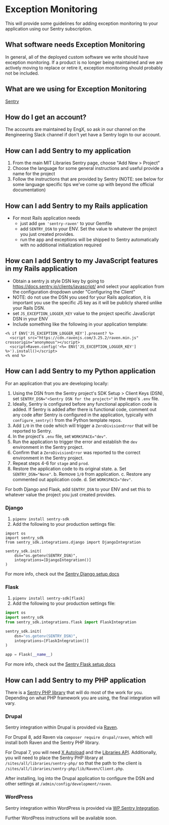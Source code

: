 # Exception Monitoring

This will provide some guidelines for adding exception monitoring to your application using our Sentry subscription.

## What software needs Exception Monitoring

In general, all of the deployed custom software we write should have exception monitoring. If a product is no longer being maintained and we are actively moving to replace or retire it, exception monitoring should probably not be included.

## What are we using for Exception Monitoring

[Sentry](https://sentry.io/mit-libraries/)

## How do I get an account?

The accounts are maintained by EngX, so ask in our channel on the #engineering Slack channel if don't yet have a Sentry login to our account.

## How can I add Sentry to my application

1. From the main MIT Libraries Sentry page, choose "Add New > Project"
1. Choose the language for some general instructions and useful provide a name for the project
1. Follow the instructions that are provided by Sentry (NOTE: see below for some language specific tips we've come up with beyond the official documentation)

## How can I add Sentry to my Rails application

- For most Rails application needs
  - just add `gem 'sentry-raven'` to your Gemfile
  - add `SENTRY_DSN` to your ENV. Set the value to whatever the project you just created provides.
  - run the app and exceptions will be shipped to Sentry automatically with no additional initialization required

## How can I add Sentry to my JavaScript features in my Rails application

- Obtain a sentry js style DSN key by going to https://docs.sentry.io/clients/javascript/ and select your application from the configuration dropdown under "Configuring the Client"
- NOTE: do not use the DSN you used for your Rails application, it is important you use the specific JS key as it will be publicly shared unlike your Rails DSN.
- set `JS_EXCEPTION_LOGGER_KEY` value to the project specific JavaScript DSN in your ENV
- Include something like the following in your application template:
```
<% if ENV['JS_EXCEPTION_LOGGER_KEY'].present? %>
  <script src="https://cdn.ravenjs.com/3.25.2/raven.min.js" crossorigin="anonymous"></script>
  <script>Raven.config('<%= ENV['JS_EXCEPTION_LOGGER_KEY'] %>').install()</script>
<% end %>
```

## How can I add Sentry to my Python application

For an application that you are developing locally:

1. Using the DSN from the Sentry project's SDK Setup > Client Keys (DSN), set `SENTRY_DSN="<Sentry DSN for the project>"` in the repo's `.env` file. 
2. Ideally, Sentry is configured before any functional application code is added. If Sentry is added after there is functional code, comment out any code after Sentry is configured in the application, typically with `configure_sentry()` from the Python template repos.
3. Add `1/0` in the code which will trigger a `ZeroDivisionError` that will be reported to Sentry.
4. In the project's `.env` file, set `WORKSPACE="dev"`.
5. Run the application to trigger the error and establish the `dev` environment in the Sentry project. 
6. Confirm that a `ZeroDivisionError` was reported to the correct environment in the Sentry project.
7. Repeat steps 4-6 for `stage` and `prod`.
8. Restore the application code to its original state.
  a. Set `SENTRY_DSN="None"`. 
  b. Remove `1/0` from application.
  c. Restore any commented out application code.
  d. Set `WORKSPACE="dev"`.

For both Django and Flask, add `SENTRY_DSN` to your ENV and set this to whatever value the project you just created provides.

### Django

1. `pipenv install sentry-sdk`
2. Add the following to your production settings file:
```
import os
import sentry_sdk
from sentry_sdk.integrations.django import DjangoIntegration

sentry_sdk.init(
    dsn="os.getenv(SENTRY_DSN)",
    integrations=[DjangoIntegration()]
)
```
   For more info, check out the [Sentry Django setup docs](https://docs.sentry.io/platforms/python/django/)

### Flask

1. `pipenv install sentry-sdk[flask]`
2. Add the following to your production settings file:
```python
import os
import sentry_sdk
from sentry_sdk.integrations.flask import FlaskIntegration

sentry_sdk.init(
    dsn="os.getenv(SENTRY_DSN)",
    integrations=[FlaskIntegration()]
)

app = Flask(__name__)
```
   For more info, check out the [Sentry Flask setup docs](https://docs.sentry.io/platforms/python/flask/)

## How can I add Sentry to my PHP application

There is a [Sentry PHP library](https://github.com/getsentry/sentry-php) that will do most of the work for you. Depending on what PHP framework you are using, the final integration will vary.

### Drupal

Sentry integration within Drupal is provided via [Raven](https://www.drupal.org/project/raven).

For Drupal 8, add Raven via `composer require drupal/raven`, which will install both Raven and the Sentry PHP library.

For Drupal 7, you will need [X Autoload](https://www.drupal.org/project/xautoload) and the [Libraries API](https://www.drupal.org/project/libraries). Additionally, you will need to place the Sentry PHP library at `/sites/all/libraries/sentry-php/` so that the path to the client is `/sites/all/libraries/sentry-php/lib/Raven/Client.php`.

After installing, log into the Drupal application to configure the DSN and other settings at `/admin/config/development/raven`.

### WordPress

Sentry integration within WordPress is provided via [WP Sentry Integration](https://wordpress.org/plugins/wp-sentry-integration/).

Further WordPress instructions will be available soon.
